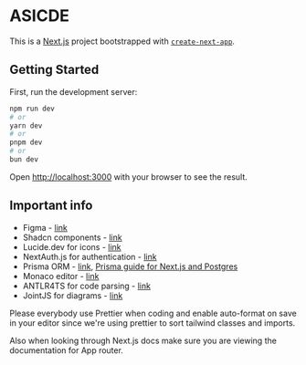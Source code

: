 # ASICDE

This is a [Next.js](https://nextjs.org) project bootstrapped with [`create-next-app`](https://nextjs.org/docs/app/api-reference/cli/create-next-app).

## Getting Started

First, run the development server:

```bash
npm run dev
# or
yarn dev
# or
pnpm dev
# or
bun dev
```

Open [http://localhost:3000](http://localhost:3000) with your browser to see the result.

## Important info

-   Figma - [link](https://www.figma.com/design/VSkZfrA9n2rVH8yDLGgXzW/Wireframes?m=auto&t=7LMa8bPXnYKqvZBi-1)
-   Shadcn components - [link](https://ui.shadcn.com/docs)
-   Lucide.dev for icons - [link](https://lucide.dev/icons/)
-   NextAuth.js for authentication - [link](https://next-auth.js.org/getting-started/introduction)
-   Prisma ORM - [link](https://www.prisma.io/docs/orm/overview/introduction/what-is-prisma), [Prisma guide for Next.js and Postgres](https://vercel.com/guides/nextjs-prisma-postgres)
-   Monaco editor - [link](https://microsoft.github.io/monaco-editor/)
-   ANTLR4TS for code parsing - [link](https://www.npmjs.com/package/antlr4ts)
-   JointJS for diagrams - [link](https://docs.jointjs.com/)

Please everybody use Prettier when coding and enable auto-format on save in your editor since we're using prettier to sort tailwind classes and imports.

Also when looking through Next.js docs make sure you are viewing the documentation for App router.
